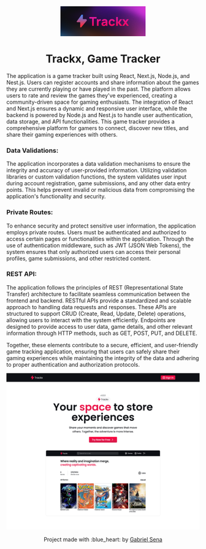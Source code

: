 <div align="center">
  <img src="logo.png" width="222" height="78" />
</div>

<h1 align="center">
 Trackx, Game Tracker
</h1>

The application is a game tracker built using React, Next.js, Node.js, and Nest.js. Users can register accounts and share information about the games they are currently playing or have played in the past. The platform allows users to rate and review the games they've experienced, creating a community-driven space for gaming enthusiasts. The integration of React and Next.js ensures a dynamic and responsive user interface, while the backend is powered by Node.js and Nest.js to handle user authentication, data storage, and API functionalities. This game tracker provides a comprehensive platform for gamers to connect, discover new titles, and share their gaming experiences with others.

### Data Validations:

The application incorporates a data validation mechanisms to ensure the integrity and accuracy of user-provided information. Utilizing validation libraries or custom validation functions, the system validates user input during account registration, game submissions, and any other data entry points. This helps prevent invalid or malicious data from compromising the application's functionality and security.

### Private Routes:

To enhance security and protect sensitive user information, the application employs private routes. Users must be authenticated and authorized to access certain pages or functionalities within the application. Through the use of authentication middleware, such as JWT (JSON Web Tokens), the system ensures that only authorized users can access their personal profiles, game submissions, and other restricted content.

### REST API:

The application follows the principles of REST (Representational State Transfer) architecture to facilitate seamless communication between the frontend and backend. RESTful APIs provide a standardized and scalable approach to handling data requests and responses. These APIs are structured to support CRUD (Create, Read, Update, Delete) operations, allowing users to interact with the system efficiently. Endpoints are designed to provide access to user data, game details, and other relevant information through HTTP methods, such as GET, POST, PUT, and DELETE.

Together, these elements contribute to a secure, efficient, and user-friendly game tracking application, ensuring that users can safely share their gaming experiences while maintaining the integrity of the data and adhering to proper authentication and authorization protocols.

![screen](./screenshots/home.png)

<p align="center">Project made with :blue_heart: by <a href="https://github.com/stardusteight-d4c">Gabriel Sena</a></p>